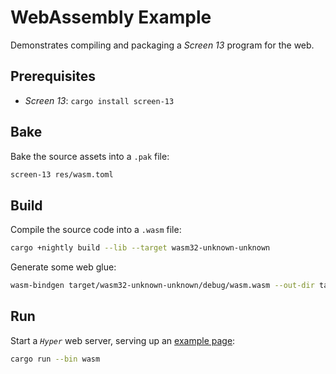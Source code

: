 # WebAssembly Example

Demonstrates compiling and packaging a _Screen 13_ program for the web.

## Prerequisites

- _Screen 13_: `cargo install screen-13`

## Bake

Bake the source assets into a `.pak` file:

```bash
screen-13 res/wasm.toml
```

## Build

Compile the source code into a `.wasm` file:

```bash
cargo +nightly build --lib --target wasm32-unknown-unknown
```

Generate some web glue:

```bash
wasm-bindgen target/wasm32-unknown-unknown/debug/wasm.wasm --out-dir target/wasm32-unknown-unknown/debug --target no-modules
```

## Run

Start a _`Hyper`_ web server, serving up an [example page](http://localhost/):

```bash
cargo run --bin wasm
```
